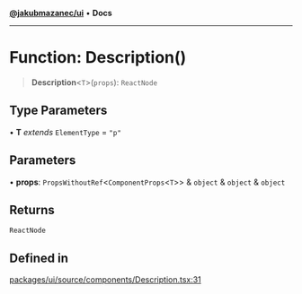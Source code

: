 [**@jakubmazanec/ui**](../README.md) • **Docs**

---

# Function: Description()

> **Description**\<`T`\>(`props`): `ReactNode`

## Type Parameters

• **T** _extends_ `ElementType` = `"p"`

## Parameters

• **props**: `PropsWithoutRef`\<`ComponentProps`\<`T`\>\> & `object` & `object` & `object`

## Returns

`ReactNode`

## Defined in

[packages/ui/source/components/Description.tsx:31](https://github.com/jakubmazanec/tools/blob/2afd81e4680434017b6f838733fd5ccd928cec42/packages/ui/source/components/Description.tsx#L31)
